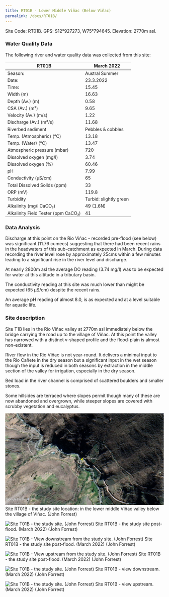 ```yaml
---
title: RT01B - Lower Middle Viñac (Below Viñac)
permalink: /docs/RT01B/
---
```



Site Code: RT01B.  GPS: S12°927273, W75°794645. Elevation:
2770m asl.


### Water Quality Data

The following river and water quality data was collected from this site:

|     RT01B                                  |     March 2022                |
|--------------------------------------------|-------------------------------|
|     Season:                                |     Austral Summer            |
|     Date:                                  |     23.3.2022                 |
|     Time:                                  |     15.45                     |
|     Width (m)                              |     16.63                     |
|     Depth (Av.) (m)                        |     0.58                      |
|     CSA (Av.) (m²)                         |     9.65                      |
|     Velocity (Av.) (m/s)                   |     1.22                      |
|     Discharge (Av.) (m³/s)                 |     11.68                     |
|     Riverbed sediment                      |     Pebbles & cobbles         |
|     Temp. (Atmospheric) (°C)               |     13.18                     |
|     Temp. (Water) (°C)                     |     13.47                     |
|     Atmospheric pressure (mbar)            |     720                       |
|     Dissolved oxygen (mg/l)                |     3.74                      |
|     Dissolved oxygen (%)                   |     60.46                     |
|     pH                                     |     7.99                      |
|     Conductivity (µS/cm)                   |     65                        |
|     Total Dissolved Solids (ppm)           |     33                        |
|     ORP (mV)                               |     119.8                     |
|     Turbidity                              |     Turbid: slightly green    |
|     Alkalinity (mg/l CaCO₃)                |     49 (1.6N)                 |
|     Alkalinity Field Tester (ppm CaCO₃)    |     41                        |


### Data Analysis
Discharge at this point on the Rio Viñac - recorded pre-flood (see below) was significant (11.76 cumecs) suggesting that there had been recent rains in the headwaters of this sub-catchment as expected in March. During data recording the river level rose by approximately 25cms within a few minutes leading to a significant rise in the river level and discharge.

At nearly 2800m asl the average DO reading (3.74 mg/l) was to be expected for water at this altitude in a tributary basin.

The conductivity reading at this site was much lower than might be expected (65 µS/cm) despite the recent rains.

An average pH reading of almost 8.0, is as expected and at a level suitable for aquatic life.  


### Site description 
Site T1B lies in the Rio Viñac valley at 2770m asl immediately below the bridge carrying the road up to the village of Viñac. At this point the valley has narrowed with a distinct v-shaped profile and the flood-plain is almost non-existent.

River flow in the Rio Viñac is not year-round. It delivers a minimal input to the Rio Cañete in the dry season but a significant input in the wet season though the input is reduced in both seasons by extraction in the middle section of the valley for irrigation, especially in the dry season.

Bed load in the river channel is comprised of scattered boulders and smaller stones.  

Some hillsides are terraced where slopes permit though many of these are now abandoned and overgrown, while steeper slopes are covered with scrubby vegetation and eucalyptus. 



![Site T01B - the study site location. (John Forrest)](/assets/SiteDescriptions/T1/RT1BBelowVinak.jpg)
Site RT01B - the study site location: in the lower middle Viñac valley below the village of Viñac. (John Forrest)


![Site T01B - the study site. (John Forrest)](/assets/SiteDescriptions/T1/T1bStudysite.jpg)
Site RT01B - the study site post-flood. (March 2022) (John Forrest)


![Site T01B - View downstream from the study site. (John Forrest)](/assets/SiteDescriptions/T1/T1bStudysitepostflood1.jpg)
Site RT01B - the study site post-flood. (March 2022) (John Forrest)


![Site T01B - View upstream from the study site. (John Forrest)](/assets/SiteDescriptions/T1/T1bStudysitepostflood2.jpg)
Site RT01B - the study site post-flood. (March 2022) (John Forrest)


![Site T01B - the study site. (John Forrest)](/assets/SiteDescriptions/T1/T1bViewdownstream.jpg)
Site RT01B - view downstream. (March 2022) (John Forrest)


![Site T01B - the study site. (John Forrest)](/assets/SiteDescriptions/T1/T1bViewupstream.jpg)
Site RT01B - view upstream. (March 2022) (John Forrest)
